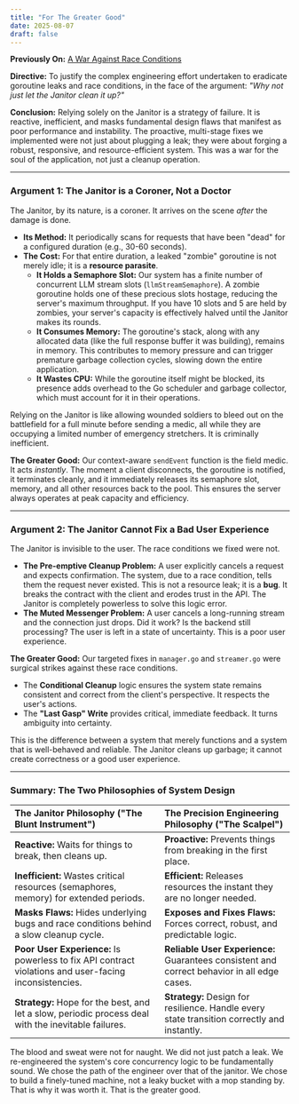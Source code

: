 ```yaml
---
title: "For The Greater Good"
date: 2025-08-07
draft: false
---
```


**Previously On:** [A War Against Race Conditions](https://miftahulmahfuzh.github.io/agentic/docs/manager_insights/race_war)

**Directive:** To justify the complex engineering effort undertaken to eradicate goroutine leaks and race conditions, in the face of the argument: *"Why not just let the Janitor clean it up?"*

**Conclusion:** Relying solely on the Janitor is a strategy of failure. It is reactive, inefficient, and masks fundamental design flaws that manifest as poor performance and instability. The proactive, multi-stage fixes we implemented were not just about plugging a leak; they were about forging a robust, responsive, and resource-efficient system. This was a war for the soul of the application, not just a cleanup operation.

---

### Argument 1: The Janitor is a Coroner, Not a Doctor

The Janitor, by its nature, is a coroner. It arrives on the scene *after* the damage is done.

*   **Its Method:** It periodically scans for requests that have been "dead" for a configured duration (e.g., 30-60 seconds).
*   **The Cost:** For that entire duration, a leaked "zombie" goroutine is not merely idle; it is a **resource parasite**.
    *   **It Holds a Semaphore Slot:** Our system has a finite number of concurrent LLM stream slots (`llmStreamSemaphore`). A zombie goroutine holds one of these precious slots hostage, reducing the server's maximum throughput. If you have 10 slots and 5 are held by zombies, your server's capacity is effectively halved until the Janitor makes its rounds.
    *   **It Consumes Memory:** The goroutine's stack, along with any allocated data (like the full response buffer it was building), remains in memory. This contributes to memory pressure and can trigger premature garbage collection cycles, slowing down the entire application.
    *   **It Wastes CPU:** While the goroutine itself might be blocked, its presence adds overhead to the Go scheduler and garbage collector, which must account for it in their operations.

Relying on the Janitor is like allowing wounded soldiers to bleed out on the battlefield for a full minute before sending a medic, all while they are occupying a limited number of emergency stretchers. It is criminally inefficient.

**The Greater Good:** Our context-aware `sendEvent` function is the field medic. It acts *instantly*. The moment a client disconnects, the goroutine is notified, it terminates cleanly, and it immediately releases its semaphore slot, memory, and all other resources back to the pool. This ensures the server always operates at peak capacity and efficiency.

---

### Argument 2: The Janitor Cannot Fix a Bad User Experience

The Janitor is invisible to the user. The race conditions we fixed were not.

*   **The Pre-emptive Cleanup Problem:** A user explicitly cancels a request and expects confirmation. The system, due to a race condition, tells them the request never existed. This is not a resource leak; it is a **bug**. It breaks the contract with the client and erodes trust in the API. The Janitor is completely powerless to solve this logic error.
*   **The Muted Messenger Problem:** A user cancels a long-running stream and the connection just drops. Did it work? Is the backend still processing? The user is left in a state of uncertainty. This is a poor user experience.

**The Greater Good:** Our targeted fixes in `manager.go` and `streamer.go` were surgical strikes against these race conditions.
*   The **Conditional Cleanup** logic ensures the system state remains consistent and correct from the client's perspective. It respects the user's actions.
*   The **"Last Gasp" Write** provides critical, immediate feedback. It turns ambiguity into certainty.

This is the difference between a system that merely functions and a system that is well-behaved and reliable. The Janitor cleans up garbage; it cannot create correctness or a good user experience.

---

### Summary: The Two Philosophies of System Design

| The Janitor Philosophy ("The Blunt Instrument") | The Precision Engineering Philosophy ("The Scalpel") |
| :--- | :--- |
| **Reactive:** Waits for things to break, then cleans up. | **Proactive:** Prevents things from breaking in the first place. |
| **Inefficient:** Wastes critical resources (semaphores, memory) for extended periods. | **Efficient:** Releases resources the instant they are no longer needed. |
| **Masks Flaws:** Hides underlying bugs and race conditions behind a slow cleanup cycle. | **Exposes and Fixes Flaws:** Forces correct, robust, and predictable logic. |
| **Poor User Experience:** Is powerless to fix API contract violations and user-facing inconsistencies. | **Reliable User Experience:** Guarantees consistent and correct behavior in all edge cases. |
| **Strategy:** Hope for the best, and let a slow, periodic process deal with the inevitable failures. | **Strategy:** Design for resilience. Handle every state transition correctly and instantly. |

The blood and sweat were not for naught. We did not just patch a leak. We re-engineered the system's core concurrency logic to be fundamentally sound. We chose the path of the engineer over that of the janitor. We chose to build a finely-tuned machine, not a leaky bucket with a mop standing by. That is why it was worth it. That is the greater good.
